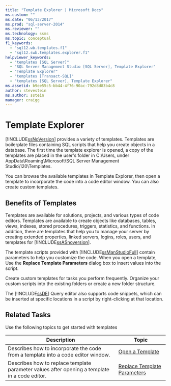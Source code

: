 ```yaml
---
title: "Template Explorer | Microsoft Docs"
ms.custom: ""
ms.date: "06/13/2017"
ms.prod: "sql-server-2014"
ms.reviewer: ""
ms.technology: ssms
ms.topic: conceptual
f1_keywords: 
  - "sql12.wb.templates.f1"
  - "sql12.swb.templates.explorer.f1"
helpviewer_keywords: 
  - "templates [SQL Server]"
  - "SQL Server Management Studio [SQL Server], Template Explorer"
  - "Template Explorer"
  - "templates [Transact-SQL]"
  - "templates [SQL Server], Template Explorer"
ms.assetid: b9ee55c5-bb44-4f76-90ac-792d8d83b4c8
author: stevestein
ms.author: sstein
manager: craigg
---
```

# Template Explorer
  [!INCLUDE[ssNoVersion](../../includes/ssnoversion-md.md)] provides a variety of templates. Templates are boilerplate files containing SQL scripts that help you create objects in a database. The first time the template explorer is opened, a copy of the templates are placed in the user's folder in C:\Users, under AppData\Roaming\Microsoft\SQL Server Management Studio\120\Templates.  
  
 You can browse the available templates in Template Explorer, then open a template to incorporate the code into a code editor window. You can also create custom templates.  
  
## Benefits of Templates  
 Templates are available for solutions, projects, and various types of code editors. Templates are available to create objects like databases, tables, views, indexes, stored procedures, triggers, statistics, and functions. In addition, there are templates that help you to manage your server by creating extended properties, linked servers, logins, roles, users, and templates for [!INCLUDE[ssASnoversion](../../includes/ssasnoversion-md.md)].  
  
 The template scripts provided with [!INCLUDE[ssManStudioFull](../../includes/ssmanstudiofull-md.md)] contain parameters to help you customize the code. When you open a template, Use the **Replace Template Parameters** dialog box to insert values into the script.  
  
 Create custom templates for tasks you perform frequently. Organize your custom scripts into the existing folders or create a new folder structure.  
  
 The [!INCLUDE[ssDE](../../includes/ssde-md.md)] Query editor also supports code snippets, which can be inserted at specific locations in a script by right-clicking at that location.  
  
## Related Tasks  
 Use the following topics to get started with templates  
  
|**Description**|**Topic**|  
|---------------------|---------------|  
|Describes how to incorporate the code from a template into a code editor window.|[Open a Template](open-a-template.md)|  
|Describes how to replace template parameter values after opening a template in a code editor.|[Replace Template Parameters](replace-template-parameters.md)|  
  
  
